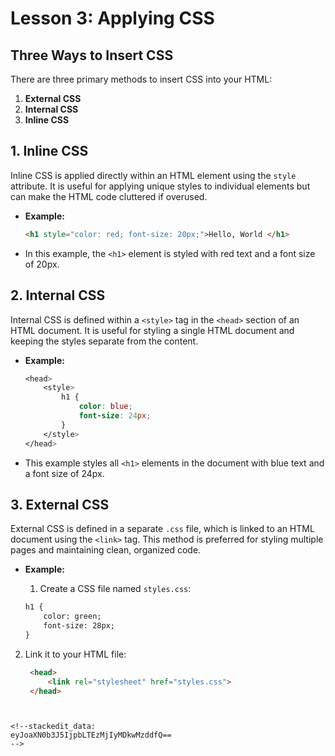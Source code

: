 # **Lesson 3: Applying CSS**

## **Three Ways to Insert CSS** 

There are three primary methods to insert CSS into your HTML: 
1. **External CSS** 
2. **Internal CSS** 
3. **Inline CSS**


## **1. Inline CSS**

Inline CSS is applied directly within an HTML element using the `style` attribute. It is useful for applying unique styles to individual elements but can make the HTML code cluttered if overused.

- **Example:**
  ```html
  <h1 style="color: red; font-size: 20px;">Hello, World </h1>
  ```

- In this example, the `<h1>` element is styled with red text and a font size of 20px.

## **2. Internal CSS**

Internal CSS is defined within a `<style>` tag in the `<head>` section of an HTML document. It is useful for styling a single HTML document and keeping the styles separate from the content.

-   **Example:**
	```css
	<head>
	    <style>
	        h1 {
	            color: blue;
	            font-size: 24px;
	        }
	    </style>
	</head>
	```
 - This example styles all `<h1>` elements in the document with blue text and a font size of 24px.

## **3. External CSS**

External CSS is defined in a separate `.css` file, which is linked to an HTML document using the `<link>` tag. This method is preferred for styling multiple pages and maintaining clean, organized code.

-   **Example:**
    
	1.  Create a CSS file named `styles.css`:
	```html
	h1 {
	    color: green;
	    font-size: 28px;
	}
	```
   2.  Link it to your HTML file:
	   ```html
		<head>
		    <link rel="stylesheet" href="styles.css">
		</head>
```    
	    
   
<!--stackedit_data:
eyJoaXN0b3J5IjpbLTEzMjIyMDkwMzddfQ==
-->